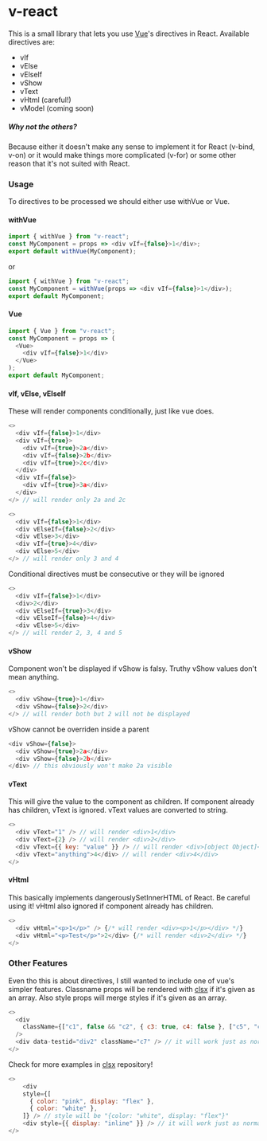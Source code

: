 # v-react

This is a small library that lets you use [Vue](https://github.com/vuejs/vue)'s directives in React. Available directives are:

- vIf
- vElse
- vElseIf
- vShow
- vText
- vHtml (careful!)
- vModel (coming soon)

##### Why not the others?

Because either it doesn't make any sense to implement it for React (v-bind, v-on) or it would make things more complicated (v-for) or some other reason that it's not suited with React.

### Usage

To directives to be processed we should either use withVue or Vue.

#### withVue

```js
import { withVue } from "v-react";
const MyComponent = props => <div vIf={false}>1</div>;
export default withVue(MyComponent);
```

or

```js
import { withVue } from "v-react";
const MyComponent = withVue(props => <div vIf={false}>1</div>);
export default MyComponent;
```

#### Vue

```js
import { Vue } from "v-react";
const MyComponent = props => (
  <Vue>
    <div vIf={false}>1</div>
  </Vue>
);
export default MyComponent;
```

#### vIf, vElse, vElseIf

These will render components conditionally, just like vue does.

```js
<>
  <div vIf={false}>1</div>
  <div vIf={true}>
    <div vIf={true}>2a</div>
    <div vIf={false}>2b</div>
    <div vIf={true}>2c</div>
  </div>
  <div vIf={false}>
    <div vIf={true}>3a</div>
  </div>
</> // will render only 2a and 2c
```

```js
<>
  <div vIf={false}>1</div>
  <div vElseIf={false}>2</div>
  <div vElse>3</div>
  <div vIf={true}>4</div>
  <div vElse>5</div>
</> // will render only 3 and 4
```

Conditional directives must be consecutive or they will be ignored

```js
<>
  <div vIf={false}>1</div>
  <div>2</div>
  <div vElseIf={true}>3</div>
  <div vElseIf={false}>4</div>
  <div vElse>5</div>
</> // will render 2, 3, 4 and 5
```

#### vShow

Component won't be displayed if vShow is falsy. Truthy vShow values don't mean anything.

```js
<>
  <div vShow={true}>1</div>
  <div vShow={false}>2</div>
</> // will render both but 2 will not be displayed
```

vShow cannot be overriden inside a parent

```js
<div vShow={false}>
  <div vShow={true}>2a</div>
  <div vShow={false}>2b</div>
</div> // this obviously won't make 2a visible
```

#### vText

This will give the value to the component as children. If component already has children, vText is ignored. vText values are converted to string.

```js
<>
  <div vText="1" /> // will render <div>1</div>
  <div vText={2} /> // will render <div>2</div>
  <div vText={{ key: "value" }} /> // will render <div>[object Object]</div>
  <div vText="anything">4</div> // will render <div>4</div>
</>
```

#### vHtml

This basically implements dangerouslySetInnerHTML of React. Be careful using it! vHtml also ignored if component already has children.

```js
<>
  <div vHtml="<p>1</p>" /> {/* will render <div><p>1</p></div> */}
  <div vHtml="<p>Test</p>">2</div> {/* will render <div>2</div> */}
</>
```

### Other Features

Even tho this is about directives, I still wanted to include one of vue's simpler features. Classname props will be rendered with [clsx](https://github.com/lukeed/clsx) if it's given as an array. Also style props will merge styles if it's given as an array.

```js
<>
  <div
    className={["c1", false && "c2", { c3: true, c4: false }, ["c5", "c6"]]} // className will be "c1 c3 c5 c6"
  />
  <div data-testid="div2" className="c7" /> // it will work just as normal
</>
```

Check for more examples in [clsx](https://github.com/lukeed/clsx) repository!

```js
<>
    <div
    style={[
      { color: "pink", display: "flex" },
      { color: "white" },
    ]} /> // style will be "{color: "white", display: "flex"}"
    <div style={{ display: "inline" }} /> // it will work just as normal
</>
```
